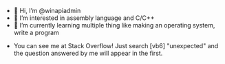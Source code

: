 - 👋 Hi, I’m @winapiadmin
- 👀 I’m interested in assembly language and C/C++
- 🌱 I’m currently learning multiple thing like making an operating system, write a program
<!--- - 💞️ I’m looking to collaborate on ...
- 📫 How to reach me ...
--->
- You can see me at Stack Overflow! Just search [vb6] "unexpected" and the question answered by me will appear in the first.
<!---
winapiadmin/winapiadmin is a ✨ special ✨ repository because its `README.md` (this file) appears on your GitHub profile.
You can click the Preview link to take a look at your changes.
--->

